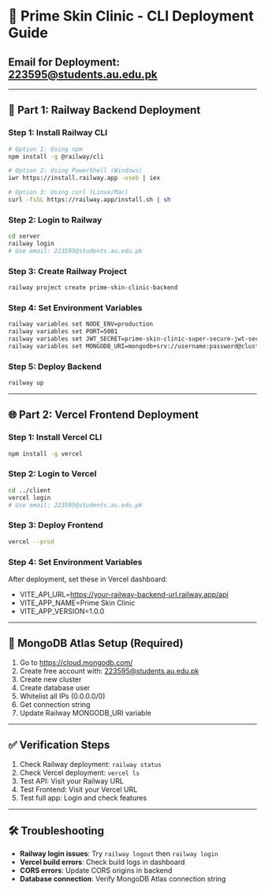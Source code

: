 # 🚀 Prime Skin Clinic - CLI Deployment Guide

## Email for Deployment: 223595@students.au.edu.pk

---

## 🚂 Part 1: Railway Backend Deployment

### Step 1: Install Railway CLI
```bash
# Option 1: Using npm
npm install -g @railway/cli

# Option 2: Using PowerShell (Windows)
iwr https://install.railway.app -useb | iex

# Option 3: Using curl (Linux/Mac)
curl -fsSL https://railway.app/install.sh | sh
```

### Step 2: Login to Railway
```bash
cd server
railway login
# Use email: 223595@students.au.edu.pk
```

### Step 3: Create Railway Project
```bash
railway project create prime-skin-clinic-backend
```

### Step 4: Set Environment Variables
```bash
railway variables set NODE_ENV=production
railway variables set PORT=5001
railway variables set JWT_SECRET=prime-skin-clinic-super-secure-jwt-secret-key-2025
railway variables set MONGODB_URI=mongodb+srv://username:password@cluster.mongodb.net/prime-skin-clinic
```

### Step 5: Deploy Backend
```bash
railway up
```

---

## 🌐 Part 2: Vercel Frontend Deployment

### Step 1: Install Vercel CLI
```bash
npm install -g vercel
```

### Step 2: Login to Vercel
```bash
cd ../client
vercel login
# Use email: 223595@students.au.edu.pk
```

### Step 3: Deploy Frontend
```bash
vercel --prod
```

### Step 4: Set Environment Variables
After deployment, set these in Vercel dashboard:
- VITE_API_URL=https://your-railway-backend-url.railway.app/api
- VITE_APP_NAME=Prime Skin Clinic
- VITE_APP_VERSION=1.0.0

---

## 🔧 MongoDB Atlas Setup (Required)

1. Go to https://cloud.mongodb.com/
2. Create free account with: 223595@students.au.edu.pk
3. Create new cluster
4. Create database user
5. Whitelist all IPs (0.0.0.0/0)
6. Get connection string
7. Update Railway MONGODB_URI variable

---

## ✅ Verification Steps

1. Check Railway deployment: `railway status`
2. Check Vercel deployment: `vercel ls`
3. Test API: Visit your Railway URL
4. Test Frontend: Visit your Vercel URL
5. Test full app: Login and check features

---

## 🛠️ Troubleshooting

- **Railway login issues**: Try `railway logout` then `railway login`
- **Vercel build errors**: Check build logs in dashboard
- **CORS errors**: Update CORS origins in backend
- **Database connection**: Verify MongoDB Atlas connection string
